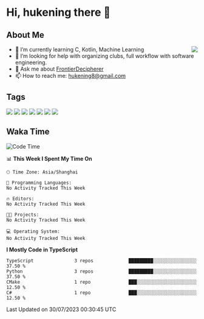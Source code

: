 # Hi, hukening there 👋

## About Me

<a href="#">
  <img align="right" src="https://github-readme-stats-git-masterrstaa-rickstaa.vercel.app/api?username=Tokyo469&count_private=true&show_icons=true&bg_color=15,f2f7fd,E0EAFC" />
</a>

- 🌱 I’m currently learning C, Kotlin, Machine Learning
- 🤔 I’m looking for help with organizing clubs, full workflow with software engineering.
- 💬 Ask me about [FrontierDecipherer](https://github.com/FrontierDecipherer)
- 📫 How to reach me: hukening8@gmail.com

## Tags

![](https://img.shields.io/badge/-Python-3e74a2?style=flat-square&logo=Python&logoColor=fff)
![](https://img.shields.io/badge/-C++-00579c?style=flat-square&logo=cplusplus&logoColor=fff)
![](https://img.shields.io/badge/-Node.js-339933?style=flat-square&logo=Node.js&logoColor=fff)
![](https://img.shields.io/badge/-React-2d98ce?style=flat-square&logo=React&logoColor=fff)
![](https://img.shields.io/badge/-Linux-000000?style=flat-square&logo=Linux&logoColor=fff)
![](https://img.shields.io/badge/-MySQL-4479A1?style=flat-square&logo=MySQL&logoColor=fff)
![](https://img.shields.io/badge/-MongoDB-47A248?style=flat-square&logo=MongoDB&logoColor=fff)

## Waka Time

<!--START_SECTION:waka-->
![Code Time](http://img.shields.io/badge/Code%20Time-289%20hrs%2031%20mins-blue)

📊 **This Week I Spent My Time On** 

```text
🕑︎ Time Zone: Asia/Shanghai

💬 Programming Languages: 
No Activity Tracked This Week

🔥 Editors: 
No Activity Tracked This Week

🐱‍💻 Projects: 
No Activity Tracked This Week

💻 Operating System: 
No Activity Tracked This Week
```

**I Mostly Code in TypeScript** 

```text
TypeScript               3 repos             █████████░░░░░░░░░░░░░░░░   37.50 % 
Python                   3 repos             █████████░░░░░░░░░░░░░░░░   37.50 % 
CMake                    1 repo              ███░░░░░░░░░░░░░░░░░░░░░░   12.50 % 
C#                       1 repo              ███░░░░░░░░░░░░░░░░░░░░░░   12.50 % 
```




 Last Updated on 30/07/2023 00:30:45 UTC
<!--END_SECTION:waka-->
